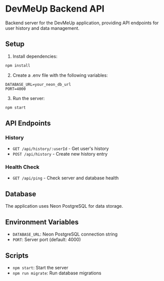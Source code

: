 # DevMeUp Backend API

Backend server for the DevMeUp application, providing API endpoints for user history and data management.

## Setup

1. Install dependencies:
```bash
npm install
```

2. Create a .env file with the following variables:
```
DATABASE_URL=your_neon_db_url
PORT=4000
```

3. Run the server:
```bash
npm start
```

## API Endpoints

### History

- `GET /api/history/:userId` - Get user's history
- `POST /api/history` - Create new history entry

### Health Check

- `GET /api/ping` - Check server and database health

## Database

The application uses Neon PostgreSQL for data storage.

## Environment Variables

- `DATABASE_URL`: Neon PostgreSQL connection string
- `PORT`: Server port (default: 4000)

## Scripts

- `npm start`: Start the server
- `npm run migrate`: Run database migrations
